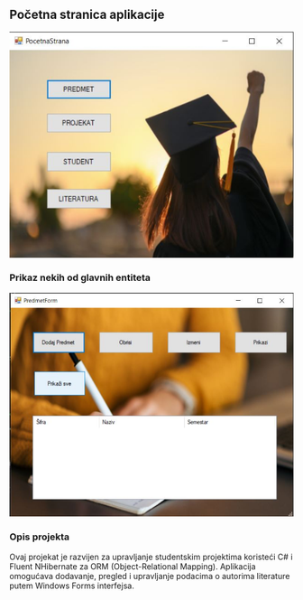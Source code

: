 ## Početna stranica aplikacije
![Početna stranica aplikacije](Images/image1.JPG)
### Prikaz nekih od glavnih entiteta

![Prijavljivanje korisnika](Images/image2.JPG)

### Opis projekta

Ovaj projekat je razvijen za upravljanje studentskim projektima koristeći C# i Fluent NHibernate za ORM (Object-Relational Mapping). Aplikacija omogućava dodavanje, pregled i upravljanje podacima o autorima literature putem Windows Forms interfejsa.

